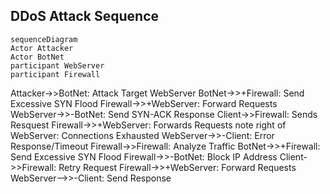 ## DDoS Attack Sequence

```mermaid
sequenceDiagram
Actor Attacker
Actor BotNet
participant WebServer
participant Firewall

```
Attacker->>BotNet: Attack Target WebServer
BotNet->>+Firewall: Send Excessive SYN Flood
Firewall->>+WebServer: Forward Requests
WebServer->>-BotNet: Send SYN-ACK Response
Client->>Firewall: Sends Resquest
Firewall->>+WebServer: Forwards Requests
note right of WebServer: Connections Exhausted
WebServer->>-Client: Error Response/Timeout
Firewall->>Firewall: Analyze Traffic
BotNet->>+Firewall: Send Excessive SYN Flood
Firewall->>-BotNet: Block IP Address
Client->>Firewall: Retry Request
Firewall->>+WebServer: Forward Requests
WebServer-->>-Client: Send Response

``` 
